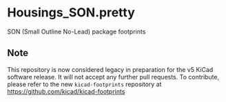 # Housings_SON.pretty
SON (Small Outline No-Lead) package footprints


## Note

This repository is now considered legacy in preparation for the v5 KiCad software release. It will not accept any further pull requests. To contribute, please refer to the new `kicad-footprints` repository at https://github.com/kicad/kicad-footprints
